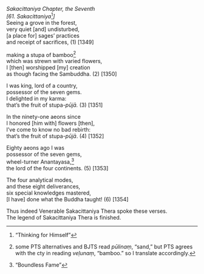 *Sakacittaniya Chapter, the Seventh*  
*\[61. Sakacittaniya*[^1]*\]*  
Seeing a grove in the forest,  
very quiet \[and\] undisturbed,  
\[a place for\] sages’ practices  
and receipt of sacrifices, (1) \[1349\]

making a stupa of bamboo[^2]  
which was strewn with varied flowers,  
I \[then\] worshipped \[my\] creation  
as though facing the Sambuddha. (2) \[1350\]

I was king, lord of a country,  
possessor of the seven gems.  
I delighted in my karma:  
that’s the fruit of stupa-*pūjā.* (3) \[1351\]

In the ninety-one aeons since  
I honored \[him with\] flowers \[then\],  
I’ve come to know no bad rebirth:  
that’s the fruit of stupa-*pūjā*. (4) \[1352\]

Eighty aeons ago I was  
possessor of the seven gems,  
wheel-turner Anantayasa,[^3]  
the lord of the four continents. (5) \[1353\]

The four analytical modes,  
and these eight deliverances,  
six special knowledges mastered,  
\[I have\] done what the Buddha taught! (6) \[1354\]

Thus indeed Venerable Sakacittaniya Thera spoke these verses.  
The legend of Sakacittaniya Thera is finished.  
[^1]: “Thinking for Himself”  
[^2]: some PTS alternatives and BJTS read *pūlinaṃ*, “sand,” but PTS
    agrees with the cty in reading *veḷunaṃ*, “bamboo.” so I translate
    accordingly.  
[^3]: “Boundless Fame”
